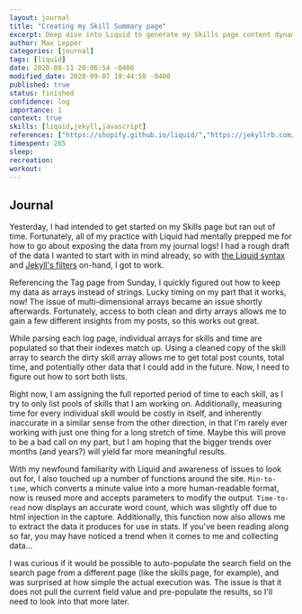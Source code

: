 ```yaml
---
layout: journal
title: "Creating my Skill Summary page"
excerpt: Deep dive into Liquid to generate my Skills page content dynamically from journal logs.
author: Max Lepper
categories: [journal]
tags: [liquid]
date: 2020-08-11 20:06:54 -0400
modified_date: 2020-09-07 19:44:58 -0400
published: true
status: finished
confidence: log
importance: 1
context: true
skills: [liquid,jekyll,javascript]
references: ["https://shopify.github.io/liquid/","https://jekyllrb.com/docs/liquid/filters/","https://devhints.io/jekyll","http://blog.emmatosch.com/2016/03/09/using-custom-javascript-in-jekyll-blogs.html"]
timespent: 265
sleep: 
recreation:
workout: 
---
```


## Journal

Yesterday, I had intended to get started on my Skills page but ran out of time. Fortunately, all of my practice with Liquid had mentally prepped me for how to go about exposing the data from my journal logs! I had a rough draft of the data I wanted to start with in mind already, so with [the Liquid syntax]({{page.references[0]}}) and [Jekyll's filters]({{page.references[1]}}) on-hand, I got to work.

Referencing the Tag page from Sunday, I quickly figured out how to keep my data as arrays instead of strings. Lucky timing on my part that it works, now! The issue of multi-dimensional arrays became an issue shortly afterwards. Fortunately, access to both clean and dirty arrays allows me to gain a few different insights from my posts, so this works out great.

While parsing each log page, individual arrays for skills and time are populated so that their indexes match up. Using a cleaned copy of the skill array to search the dirty skill array allows me to get total post counts, total time, and potentially other data that I could add in the future. Now, I need to figure out how to sort both lists.

Right now, I am assigning the full reported period of time to each skill, as I try to only list pools of skills that I am working on. Additionally, measuring time for every individual skill would be costly in itself, and inherently inaccurate in a similar sense from the other direction, in that I'm rarely ever working with just one thing for a long stretch of time. Maybe this will prove to be a bad call on my part, but I am hoping that the bigger trends over months (and years?) will yield far more meaningful results.

With my newfound familiarity with Liquid and awareness of issues to look out for, I also touched up a number of functions around the site. `Min-to-time`, which converts a minute value into a more human-readable format, now is reused more and accepts parameters to modify the output. `Time-to-read` now displays an accurate word count, which was slightly off due to html injection in the capture. Additionally, this function now also allows me to extract the data it produces for use in stats. If you've been reading along so far, you may have noticed a trend when it comes to me and collecting data...

I was curious if it would be possible to auto-populate the search field on the search page from a different page (like the skills page, for example), and was surprised at how simple the actual execution was. The issue is that it does not pull the current field value and pre-populate the results, so I'll need to look into that more later.